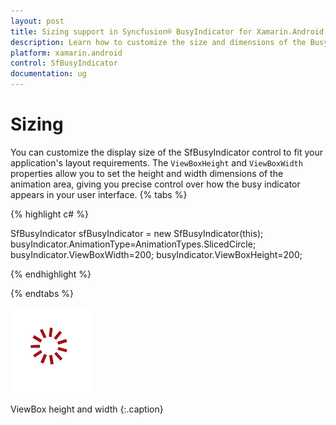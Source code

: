 ```yaml
---
layout: post
title: Sizing support in Syncfusion® BusyIndicator for Xamarin.Android
description: Learn how to customize the size and dimensions of the BusyIndicator animation for optimal display
platform: xamarin.android
control: SfBusyIndicator
documentation: ug
---
```


# Sizing

You can customize the display size of the SfBusyIndicator control to fit your application's layout requirements. The `ViewBoxHeight` and `ViewBoxWidth` properties allow you to set the height and width dimensions of the animation area, giving you precise control over how the busy indicator appears in your user interface.
{% tabs %}

{% highlight c# %}

SfBusyIndicator sfBusyIndicator = new SfBusyIndicator(this);
busyIndicator.AnimationType=AnimationTypes.SlicedCircle;
busyIndicator.ViewBoxWidth=200;
busyIndicator.ViewBoxHeight=200;
	
{% endhighlight %}

{% endtabs %}

![Image of BusyIndicator customization](images/Sizing_img1.png)

ViewBox height and width
{:.caption}

